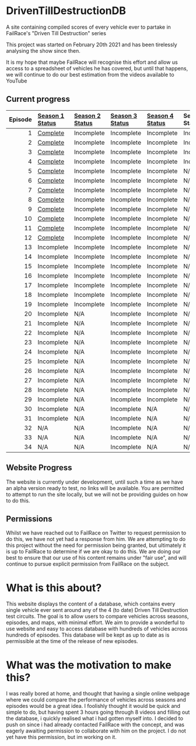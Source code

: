 # DrivenTillDestructionDB

A site containing compiled scores of every vehicle ever to partake in FailRace's "Driven Till Destruction" series

This project was started on February 20th 2021 and has been tirelessly analysing the show since then.

It is my hope that maybe FailRace will recognise this effort and allow us access to a spreadsheet of vehicles he has
covered, but until that happens, we will continue to do our best estimation from the videos available to YouTube

## Current progress

| Episode | [Season 1 Status](https://www.youtube.com/watch?v=JnVDyI1xvy0&list=PLHw7hcztgbttmgIS4_oQGr9Nw9I3sGrCG)  | [Season 2 Status](https://www.youtube.com/watch?v=uN80j6eZjXE&list=PLHw7hcztgbtuLNhDVyO11QE8VJ7wufDfO)  | [Season 3 Status](https://www.youtube.com/watch?v=tLVHkYyZMoU&list=PLHw7hcztgbtsaltC-5nAuQHnAQvqkm060)  | [Season 4 Status](https://www.youtube.com/watch?v=GkF-mfZLayk&list=PLHw7hcztgbttnWPU7e1v-29tZNXIH16wX)  | Season 5 Status | 
|---:|:---|:---|:---|:---|:---|
|1|[Complete](https://www.youtube.com/watch?v=JnVDyI1xvy0)|Incomplete|Incomplete|Incomplete|Incomplete|
|2|[Complete](https://www.youtube.com/watch?v=XEFARcGV150)|Incomplete|Incomplete|Incomplete|Incomplete|
|3|[Complete](https://www.youtube.com/watch?v=FkPh1AO6SDo)|Incomplete|Incomplete|Incomplete|Incomplete|
|4|[Complete](https://www.youtube.com/watch?v=NQfBtV6RUUQ)|Incomplete|Incomplete|Incomplete|Incomplete|
|5|[Complete](https://www.youtube.com/watch?v=rA2UgG7n41g)|Incomplete|Incomplete|Incomplete|N/A|
|6|[Complete](https://www.youtube.com/watch?v=iDZQylW2ZrY)|Incomplete|Incomplete|Incomplete|N/A|
|7|[Complete](https://www.youtube.com/watch?v=ce_9p8Zkk_c)|Incomplete|Incomplete|Incomplete|N/A|
|8|[Complete](https://www.youtube.com/watch?v=B3xzJpiwgPM)|Incomplete|Incomplete|Incomplete|N/A|
|9|[Complete](https://www.youtube.com/watch?v=dgXEvSTCOog)|Incomplete|Incomplete|Incomplete|N/A|
|10|[Complete](https://www.youtube.com/watch?v=HRNseDZKB9Y)|Incomplete|Incomplete|Incomplete|N/A|
|11|[Complete](https://www.youtube.com/watch?v=GFiN9XKRwBE)|Incomplete|Incomplete|Incomplete|N/A|
|12|[Complete](https://www.youtube.com/watch?v=0K_gtep3dUY)|Incomplete|Incomplete|Incomplete|N/A|
|13|Incomplete|Incomplete|Incomplete|Incomplete|N/A
|14|Incomplete|Incomplete|Incomplete|Incomplete|N/A
|15|Incomplete|Incomplete|Incomplete|Incomplete|N/A
|16|Incomplete|Incomplete|Incomplete|Incomplete|N/A
|17|Incomplete|Incomplete|Incomplete|Incomplete|N/A
|18|Incomplete|Incomplete|Incomplete|Incomplete|N/A
|19|Incomplete|Incomplete|Incomplete|Incomplete|N/A
|20|Incomplete|N/A|Incomplete|Incomplete|N/A
|21|Incomplete|N/A|Incomplete|Incomplete|N/A
|22|Incomplete|N/A|Incomplete|Incomplete|N/A
|23|Incomplete|N/A|Incomplete|Incomplete|N/A
|24|Incomplete|N/A|Incomplete|Incomplete|N/A
|25|Incomplete|N/A|Incomplete|Incomplete|N/A
|26|Incomplete|N/A|Incomplete|Incomplete|N/A
|27|Incomplete|N/A|Incomplete|Incomplete|N/A
|28|Incomplete|N/A|Incomplete|Incomplete|N/A
|29|Incomplete|N/A|Incomplete|Incomplete|N/A
|30|Incomplete|N/A|Incomplete|N/A|N/A
|31|Incomplete|N/A|Incomplete|N/A|N/A
|32|N/A|N/A|Incomplete|N/A|N/A
|33|N/A|N/A|Incomplete|N/A|N/A
|34|N/A|N/A|Incomplete|N/A|N/A

## Website Progress

The website is currently under development, until such a time as we have an alpha version ready to test, no links will
be available. You are permitted to attempt to run the site locally, but we will not be providing guides on how to do
this.

## Permissions

Whilst we have reached out to FailRace on Twitter to request permission to do this, we have not yet had a response from
him. We are attempting to do this project without the need for permission being granted, but ultimately it is up to
FailRace to determine if we are okay to do this. We are doing our best to ensure that our use of his content remains
under "fair use", and will continue to pursue explicit permission from FailRace on the subject.

# What is this about?

This website displays the content of a database, which contains every single vehicle ever sent around any of the 4 (to
date) Driven Till Destruction test circuits. The goal is to allow users to compare vehicles across seasons, episodes,
and maps, with minimal effort. We aim to provide a wonderful to use website and easy to access database with hundreds of
vehicles across hundreds of episodes. This database will be kept as up to date as is permissible at the time of the
release of new episodes.

# What was the motivation to make this?
I was really bored at home, and thought that having a single online webpage where we could compare the performance of vehicles across seasons and episodes would be a great idea.
I foolishly thought it would be quick and simple to do, but having spent 3 hours going through 8 videos and filling out the database, i quickly realised what i had gotten myself into. I decided to push on since i had already contacted FailRace with the concept, and was eagerly awaiting permission to collaborate with him on the project. I do not yet have this permission, but im working on it.
